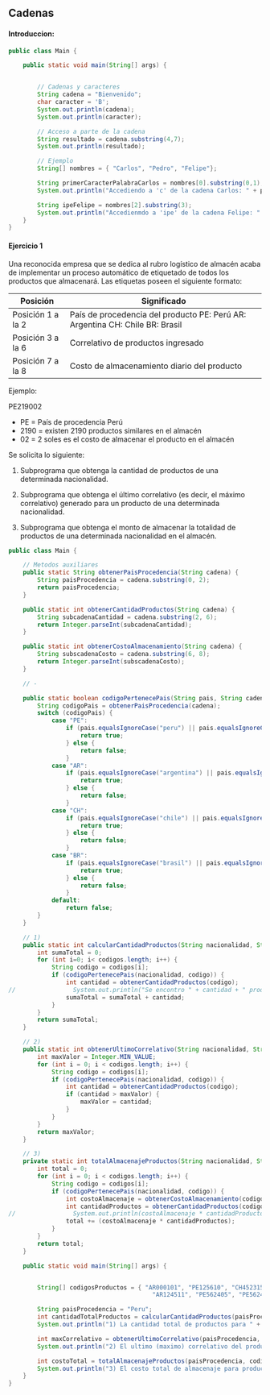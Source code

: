 ## Cadenas



#### Introduccion:

```java
public class Main {

    public static void main(String[] args) {


        // Cadenas y caracteres
        String cadena = "Bienvenido";
        char caracter = 'B';
        System.out.println(cadena);
        System.out.println(caracter);

        // Acceso a parte de la cadena
        String resultado = cadena.substring(4,7);
        System.out.println(resultado);

        // Ejemplo
        String[] nombres = { "Carlos", "Pedro", "Felipe"};

        String primerCaracterPalabraCarlos = nombres[0].substring(0,1);
        System.out.println("Accediendo a 'c' de la cadena Carlos: " + primerCaracterPalabraCarlos);

        String ipeFelipe = nombres[2].substring(3);
        System.out.println("Accedienmdo a 'ipe' de la cadena Felipe: " + ipeFelipe);
    }
}
```



#### Ejercicio 1

Una reconocida empresa que se dedica al rubro logístico de almacén acaba de implementar un proceso automático de etiquetado de todos los productos que almacenará. Las etiquetas poseen el siguiente formato:

| Posición          | Significado                                                  |
| ----------------- | ------------------------------------------------------------ |
| Posición 1 a la 2 | País de procedencia del producto  PE: Perú  AR: Argentina  CH: Chile  BR: Brasil |
| Posición 3 a la 6 | Correlativo de productos ingresado                           |
| Posición 7 a la 8 | Costo de almacenamiento diario del  producto                 |

Ejemplo:

PE219002 

- PE = País de procedencia Perú
- 2190 = existen 2190 productos similares en el almacén
- 02 = 2 soles es el costo de almacenar el producto en el almacén

 Se solicita lo siguiente:

1. Subprograma que obtenga la cantidad de productos de una determinada nacionalidad.

2. Subprograma que obtenga el último correlativo (es decir, el máximo correlativo) generado para un producto de una determinada nacionalidad.

3. Subprograma que obtenga el monto de almacenar la totalidad de productos de una determinada nacionalidad en el almacén.



```java
public class Main {

    // Metodos auxiliares
    public static String obtenerPaisProcedencia(String cadena) {
        String paisProcedencia = cadena.substring(0, 2);
        return paisProcedencia;
    }

    public static int obtenerCantidadProductos(String cadena) {
        String subcadenaCantidad = cadena.substring(2, 6);
        return Integer.parseInt(subcadenaCantidad);
    }

    public static int obtenerCostoAlmacenamiento(String cadena) {
        String subscadenaCosto = cadena.substring(6, 8);
        return Integer.parseInt(subscadenaCosto);
    }

    // -

    public static boolean codigoPertenecePais(String pais, String cadena) {
        String codigoPais = obtenerPaisProcedencia(cadena);
        switch (codigoPais) {
            case "PE":
                if (pais.equalsIgnoreCase("peru") || pais.equalsIgnoreCase("pe")) {
                    return true;
                } else {
                    return false;
                }
            case "AR":
                if (pais.equalsIgnoreCase("argentina") || pais.equalsIgnoreCase("ar")) {
                    return true;
                } else {
                    return false;
                }
            case "CH":
                if (pais.equalsIgnoreCase("chile") || pais.equalsIgnoreCase("ch")) {
                    return true;
                } else {
                    return false;
                }
            case "BR":
                if (pais.equalsIgnoreCase("brasil") || pais.equalsIgnoreCase("br")) {
                    return true;
                } else {
                    return false;
                }
            default:
                return false;
        }
    }

    // 1)
    public static int calcularCantidadProductos(String nacionalidad, String[] codigos) {
        int sumaTotal = 0;
        for (int i=0; i< codigos.length; i++) {
            String codigo = codigos[i];
            if (codigoPertenecePais(nacionalidad, codigo)) {
                int cantidad = obtenerCantidadProductos(codigo);
//                System.out.println("Se encontro " + cantidad + " productos");
                sumaTotal = sumaTotal + cantidad;
            }
        }
        return sumaTotal;
    }

    // 2)
    public static int obtenerUltimoCorrelativo(String nacionalidad, String[] codigos) {
        int maxValor = Integer.MIN_VALUE;
        for (int i = 0; i < codigos.length; i++) {
            String codigo = codigos[i];
            if (codigoPertenecePais(nacionalidad, codigo)) {
                int cantidad = obtenerCantidadProductos(codigo);
                if (cantidad > maxValor) {
                    maxValor = cantidad;
                }
            }
        }
        return maxValor;
    }

    // 3)
    private static int totalAlmacenajeProductos(String nacionalidad, String[] codigos) {
        int total = 0;
        for (int i = 0; i < codigos.length; i++) {
            String codigo = codigos[i];
            if (codigoPertenecePais(nacionalidad, codigo)) {
                int costoAlmacenaje = obtenerCostoAlmacenamiento(codigo);
                int cantidadProductos = obtenerCantidadProductos(codigo);
//                System.out.println(costoAlmacenaje * cantidadProductos);
                total += (costoAlmacenaje * cantidadProductos);
            }
        }
        return total;
    }

    public static void main(String[] args) {


        String[] codigosProductos = { "AR000101", "PE125610", "CH452315", "BR521317", "BR123620", "PE752124",
                                        "AR124511", "PE562405", "PE562405", "BR452102", "AR455210" };

        String paisProcedencia = "Peru";
        int cantidadTotalProductos = calcularCantidadProductos(paisProcedencia, codigosProductos);
        System.out.println("1) La cantidad total de productos para " + paisProcedencia + " es de " + cantidadTotalProductos);

        int maxCorrelativo = obtenerUltimoCorrelativo(paisProcedencia, codigosProductos);
        System.out.println("2) El ultimo (maximo) correlativo del producto para " + paisProcedencia + " es " + maxCorrelativo);

        int costoTotal = totalAlmacenajeProductos(paisProcedencia, codigosProductos);
        System.out.println("3) El costo total de almacenaje para productos de " + paisProcedencia + " es S/" + costoTotal);
    }
}
```



